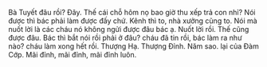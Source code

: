 Bà Tuyết đâu rồi? Đây. Thế cái chỗ hôm nọ bao giờ thu xếp trả con nhỉ? Nói được thì bác phải làm được đấy chứ. Kênh thì to, nhà xưởng cũng to. Nói mà nuốt lời là các cháu nó không ngửi được đâu bác ạ. Nuốt lời rồi. Thế cũng được đâu. Bác thì bắt nói rồi phải ở đâu? cháu đã tin rồi, bác làm ra như nào? cháu làm xong hết rồi. Thượng Hạ. Thượng Đỉnh. Năm sao. lại của Đàm Cớp. Mãi đỉnh, mãi đỉnh, mãi đỉnh luôn.